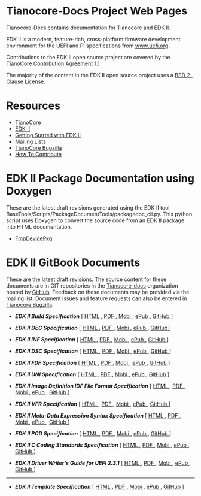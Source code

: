 # Tianocore-Docs Project Web Pages

Tianocore-Docs contains documentation for Tianocore and EDK II.

EDK II is a  modern, feature-rich, cross-platform firmware development
environment for the UEFI and PI specifications from www.uefi.org.

Contributions to the EDK II open source project are covered by the
[TianoCore Contribution Agreement 1.1](Contributions.txt)

The majority of the content in the EDK II open source project uses a
[BSD 2-Clause License](License.txt).

# Resources
* [TianoCore](http://www.tianocore.org)
* [EDK II](https://github.com/tianocore/tianocore.github.io/wiki/EDK-II)
* [Getting Started with EDK II](https://github.com/tianocore/tianocore.github.io/wiki/Getting-Started-with-EDK-II)
* [Mailing Lists](https://github.com/tianocore/tianocore.github.io/wiki/Mailing-Lists)
* [TianoCore Bugzilla](https://bugzilla.tianocore.org)
* [How To Contribute](https://github.com/tianocore/tianocore.github.io/wiki/How-To-Contribute)

# EDK II Package Documentation using Doxygen

These are the latest draft revisions generated using the EDK II tool 
BaseTools/Scripts/PackageDocumentTools/packagedoc_cli.py.  This python script
uses Doxygen to convert the source code from an EDK II package into HTML 
documentation.

* [FmpDevicePkg](https://tianocore-docs.github.io/PackageDocuments/FmpDevicePkg/html/)

# EDK II GitBook Documents

These are the latest draft revisions.
The source content for these documents are in GIT repositories in the
[Tianocore-docs](https://github.com/tianocore-docs) organization hosted by [GitHub](https://github.com).
Feedback on these documents may be provided via the mailing list.
Document issues and feature requests can also be entered in [Tianocore Bugzilla](https://bugzilla.tianocore.org).

* **_EDK II Build Specification_** \[
[HTML   ](https://tianocore-docs.github.io/edk2-BuildSpecification/draft/),
[PDF    ](https://tianocore-docs.github.io/edk2-BuildSpecification/draft/edk2-BuildSpecification-draft.pdf),
[Mobi   ](https://tianocore-docs.github.io/edk2-BuildSpecification/draft/edk2-BuildSpecification-draft.mobi),
[ePub   ](https://tianocore-docs.github.io/edk2-BuildSpecification/draft/edk2-BuildSpecification-draft.epub),
[GitHub ](https://github.com/tianocore-docs/edk2-BuildSpecification)
\]

* **_EDK II DEC Specification_** \[
[HTML   ](https://tianocore-docs.github.io/edk2-DecSpecification/draft/),
[PDF    ](https://tianocore-docs.github.io/edk2-DecSpecification/draft/edk2-DecSpecification-draft.pdf),
[Mobi   ](https://tianocore-docs.github.io/edk2-DecSpecification/draft/edk2-DecSpecification-draft.mobi),
[ePub   ](https://tianocore-docs.github.io/edk2-DecSpecification/draft/edk2-DecSpecification-draft.epub),
[GitHub ](https://github.com/tianocore-docs/edk2-DecSpecification)
\]

* **_EDK II INF Specification_** \[
[HTML   ](https://tianocore-docs.github.io/edk2-InfSpecification/draft/),
[PDF    ](https://tianocore-docs.github.io/edk2-InfSpecification/draft/edk2-InfSpecification-draft.pdf),
[Mobi   ](https://tianocore-docs.github.io/edk2-InfSpecification/draft/edk2-InfSpecification-draft.mobi),
[ePub   ](https://tianocore-docs.github.io/edk2-InfSpecification/draft/edk2-InfSpecification-draft.epub),
[GitHub ](https://github.com/tianocore-docs/edk2-InfSpecification)
\]

* **_EDK II DSC Specification_** \[
[HTML   ](https://tianocore-docs.github.io/edk2-DscSpecification/draft/),
[PDF    ](https://tianocore-docs.github.io/edk2-DscSpecification/draft/edk2-DscSpecification-draft.pdf),
[Mobi   ](https://tianocore-docs.github.io/edk2-DscSpecification/draft/edk2-DscSpecification-draft.mobi),
[ePub   ](https://tianocore-docs.github.io/edk2-DscSpecification/draft/edk2-DscSpecification-draft.epub),
[GitHub ](https://github.com/tianocore-docs/edk2-DscSpecification)
\]

* **_EDK II FDF Specification_** \[
[HTML   ](https://tianocore-docs.github.io/edk2-FdfSpecification/draft/),
[PDF    ](https://tianocore-docs.github.io/edk2-FdfSpecification/draft/edk2-FdfSpecification-draft.pdf),
[Mobi   ](https://tianocore-docs.github.io/edk2-FdfSpecification/draft/edk2-FdfSpecification-draft.mobi),
[ePub   ](https://tianocore-docs.github.io/edk2-FdfSpecification/draft/edk2-FdfSpecification-draft.epub),
[GitHub ](https://github.com/tianocore-docs/edk2-FdfSpecification)
\]

* **_EDK II UNI Specification_** \[
[HTML   ](https://tianocore-docs.github.io/edk2-UniSpecification/draft/),
[PDF    ](https://tianocore-docs.github.io/edk2-UniSpecification/draft/edk2-UniSpecification-draft.pdf),
[Mobi   ](https://tianocore-docs.github.io/edk2-UniSpecification/draft/edk2-UniSpecification-draft.mobi),
[ePub   ](https://tianocore-docs.github.io/edk2-UniSpecification/draft/edk2-UniSpecification-draft.epub),
[GitHub ](https://github.com/tianocore-docs/edk2-UniSpecification)
\]

* **_EDK II Image Definition IDF File Format Specification_** \[
[HTML   ](https://tianocore-docs.github.io/edk2-IdfSpecification/draft/),
[PDF    ](https://tianocore-docs.github.io/edk2-IdfSpecification/draft/edk2-IdfSpecification-draft.pdf),
[Mobi   ](https://tianocore-docs.github.io/edk2-IdfSpecification/draft/edk2-IdfSpecification-draft.mobi),
[ePub   ](https://tianocore-docs.github.io/edk2-IdfSpecification/draft/edk2-IdfSpecification-draft.epub),
[GitHub ](https://github.com/tianocore-docs/edk2-IdfSpecification)
\]

* **_EDK II VFR Specification_** \[
[HTML   ](https://tianocore-docs.github.io/edk2-VfrSpecification/draft/),
[PDF    ](https://tianocore-docs.github.io/edk2-VfrSpecification/draft/edk2-VfrSpecification-draft.pdf),
[Mobi   ](https://tianocore-docs.github.io/edk2-VfrSpecification/draft/edk2-VfrSpecification-draft.mobi),
[ePub   ](https://tianocore-docs.github.io/edk2-VfrSpecification/draft/edk2-VfrSpecification-draft.epub),
[GitHub ](https://github.com/tianocore-docs/edk2-VfrSpecification)
\]

* **_EDK II Meta-Data Expression Syntax Specification_** \[
[HTML   ](https://tianocore-docs.github.io/edk2-MetaDataExpressionSyntaxSpecification/draft/),
[PDF    ](https://tianocore-docs.github.io/edk2-MetaDataExpressionSyntaxSpecification/draft/edk2-MetaDataExpressionSyntaxSpecification-draft.pdf),
[Mobi   ](https://tianocore-docs.github.io/edk2-MetaDataExpressionSyntaxSpecification/draft/edk2-MetaDataExpressionSyntaxSpecification-draft.mobi),
[ePub   ](https://tianocore-docs.github.io/edk2-MetaDataExpressionSyntaxSpecification/draft/edk2-MetaDataExpressionSyntaxSpecification-draft.epub),
[GitHub ](https://github.com/tianocore-docs/edk2-MetaDataExpressionSyntaxSpecification)
\]

* **_EDK II PCD Specification_** \[
[HTML   ](https://tianocore-docs.github.io/edk2-PcdSpecification/draft/),
[PDF    ](https://tianocore-docs.github.io/edk2-PcdSpecification/draft/edk2-PcdSpecification-draft.pdf),
[Mobi   ](https://tianocore-docs.github.io/edk2-PcdSpecification/draft/edk2-PcdSpecification-draft.mobi),
[ePub   ](https://tianocore-docs.github.io/edk2-PcdSpecification/draft/edk2-PcdSpecification-draft.epub),
[GitHub ](https://github.com/tianocore-docs/edk2-PcdSpecification)
\]

* **_EDK II C Coding Standards Specification_** \[
[HTML   ](https://tianocore-docs.github.io/edk2-CCodingStandardsSpecification/draft/),
[PDF    ](https://tianocore-docs.github.io/edk2-CCodingStandardsSpecification/draft/edk2-CCodingStandardsSpecification-draft.pdf),
[Mobi   ](https://tianocore-docs.github.io/edk2-CCodingStandardsSpecification/draft/edk2-CCodingStandardsSpecification-draft.mobi),
[ePub   ](https://tianocore-docs.github.io/edk2-CCodingStandardsSpecification/draft/edk2-CCodingStandardsSpecification-draft.epub),
[GitHub ](https://github.com/tianocore-docs/edk2-CCodingStandardsSpecification)
\]

* **_EDK II Driver Writer's Guide for UEFI 2.3.1_** \[
[HTML   ](https://tianocore-docs.github.io/edk2-UefiDriverWritersGuide/draft/),
[PDF    ](https://tianocore-docs.github.io/edk2-UefiDriverWritersGuide/draft/edk2-UefiDriverWritersGuide-draft.pdf),
[Mobi   ](https://tianocore-docs.github.io/edk2-UefiDriverWritersGuide/draft/edk2-UefiDriverWritersGuide-draft.mobi),
[ePub   ](https://tianocore-docs.github.io/edk2-UefiDriverWritersGuide/draft/edk2-UefiDriverWritersGuide-draft.epub),
[GitHub ](https://github.com/tianocore-docs/edk2-UefiDriverWritersGuide)
\]

---

* **_EDK II Template Specification_** \[
[HTML   ](https://tianocore-docs.github.io/edk2-TemplateSpecification/draft/),
[PDF    ](https://tianocore-docs.github.io/edk2-TemplateSpecification/draft/edk2-TemplateSpecification-draft.pdf),
[Mobi   ](https://tianocore-docs.github.io/edk2-TemplateSpecification/draft/edk2-TemplateSpecification-draft.mobi),
[ePub   ](https://tianocore-docs.github.io/edk2-TemplateSpecification/draft/edk2-TemplateSpecification-draft.epub),
[GitHub ](https://github.com/tianocore-docs/edk2-TemplateSpecification)
\]

